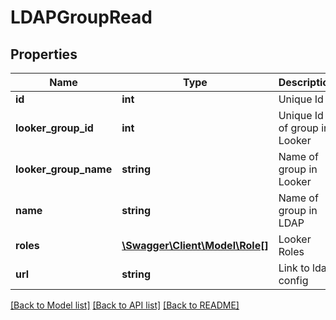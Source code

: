 # LDAPGroupRead

## Properties
Name | Type | Description | Notes
------------ | ------------- | ------------- | -------------
**id** | **int** | Unique Id | [optional] 
**looker_group_id** | **int** | Unique Id of group in Looker | [optional] 
**looker_group_name** | **string** | Name of group in Looker | [optional] 
**name** | **string** | Name of group in LDAP | [optional] 
**roles** | [**\Swagger\Client\Model\Role[]**](Role.md) | Looker Roles | [optional] 
**url** | **string** | Link to ldap config | [optional] 

[[Back to Model list]](../README.md#documentation-for-models) [[Back to API list]](../README.md#documentation-for-api-endpoints) [[Back to README]](../README.md)


